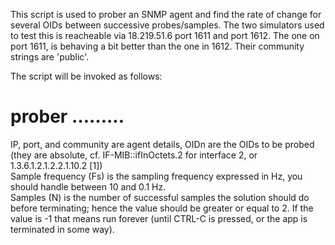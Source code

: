 This script is used to prober an SNMP agent and find the rate of change for several OIDs between successive probes/samples. 
The two simulators used to test this is reacheable via 18.219.51.6 port 1611 and port 1612. The one on port 1611, is behaving a bit better than the one in 1612. Their community strings are 'public'.

The script will be invoked as follows:  

# prober <Agent IP:port:community> <sample frequency> <samples> <OID1> <OID2> ……... <OIDn>   

IP, port, and community are agent details, OIDn are the OIDs to be probed (they are absolute, cf. IF-MIB::ifInOctets.2 for interface 2, or 1.3.6.1.2.1.2.2.1.10.2 [1])   
Sample frequency (Fs) is the sampling frequency expressed in Hz, you should handle between 10 and 0.1 Hz.  
Samples (N) is the number of successful samples the solution should do before terminating; hence the value should be greater or equal to 2. If the value is -1 that means run forever (until CTRL-C is pressed, or the app is terminated in some way).  

